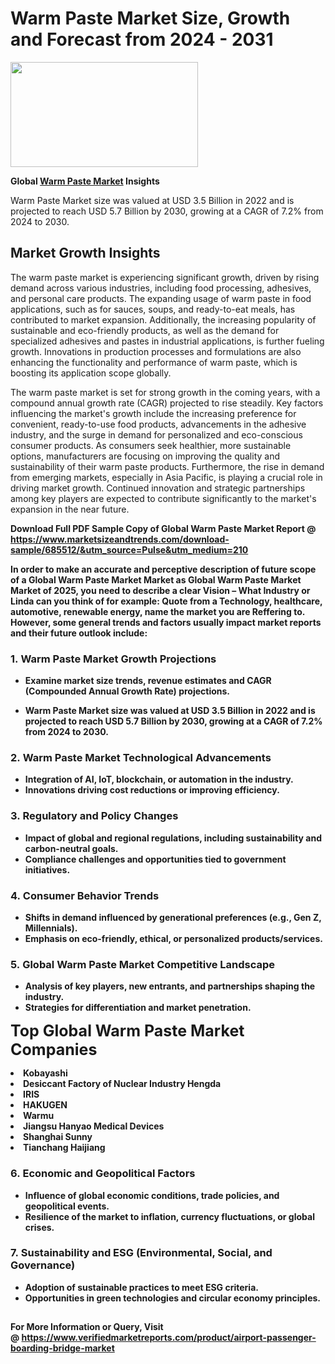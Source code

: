 <H1>Warm Paste Market Size, Growth and Forecast from 2024 - 2031</H1><img class="aligncenter size-medium wp-image-584254" src="https://thirdeyenews.in/wp-content/uploads/2024/09/Global-Market-Research-300x168.jpeg" alt="" width="300" height="168" /><p><strong>Global&nbsp;<a href="https://www.marketsizeandtrends.com/download-sample/685512/&amp;utm_source=Pulse&amp;utm_medium=210">Warm Paste Market</a> Insights</strong></p><p>Warm Paste Market size was valued at USD 3.5 Billion in 2022 and is projected to reach USD 5.7 Billion by 2030, growing at a CAGR of 7.2% from 2024 to 2030.</p><p><h2>Market Growth Insights</h2> <p>The warm paste market is experiencing significant growth, driven by rising demand across various industries, including food processing, adhesives, and personal care products. The expanding usage of warm paste in food applications, such as for sauces, soups, and ready-to-eat meals, has contributed to market expansion. Additionally, the increasing popularity of sustainable and eco-friendly products, as well as the demand for specialized adhesives and pastes in industrial applications, is further fueling growth. Innovations in production processes and formulations are also enhancing the functionality and performance of warm paste, which is boosting its application scope globally.</p> <p><strong></strong></p> <p>The warm paste market is set for strong growth in the coming years, with a compound annual growth rate (CAGR) projected to rise steadily. Key factors influencing the market's growth include the increasing preference for convenient, ready-to-use food products, advancements in the adhesive industry, and the surge in demand for personalized and eco-conscious consumer products. As consumers seek healthier, more sustainable options, manufacturers are focusing on improving the quality and sustainability of their warm paste products. Furthermore, the rise in demand from emerging markets, especially in Asia Pacific, is playing a crucial role in driving market growth. Continued innovation and strategic partnerships among key players are expected to contribute significantly to the market's expansion in the near future.</p> <p><strong></p><p><span class=""><strong>Download Full PDF Sample Copy of Global Warm Paste Market Report</strong> @ <a href="https://www.marketsizeandtrends.com/download-sample/685512/&amp;utm_source=Pulse&amp;utm_medium=210" target="_blank">https://www.marketsizeandtrends.com/download-sample/685512/&amp;utm_source=Pulse&amp;utm_medium=210</a></span></p><p>In order to make an accurate and perceptive description of future scope of a Global&nbsp;Warm Paste Market Market as Global&nbsp;Warm Paste Market Market of 2025, you need to describe a clear Vision &ndash; What Industry or Linda can you think of for example: Quote from a Technology, healthcare, automotive, renewable energy, name the market you are Reffering to. However, some general trends and factors usually impact market reports and their future outlook include:</p><h3>1.&nbsp;<strong>Warm Paste Market Growth Projections</strong></h3><ul><li>Examine market size trends, revenue estimates and CAGR (Compounded Annual Growth Rate) projections.</li><li><p>Warm Paste Market size was valued at USD 3.5 Billion in 2022 and is projected to reach USD 5.7 Billion by 2030, growing at a CAGR of 7.2% from 2024 to 2030.</p></li></ul><h3>2.&nbsp;<strong>Warm Paste Market Technological Advancements</strong></h3><ul><li>Integration of AI, IoT, blockchain, or automation in the industry.</li><li>Innovations driving cost reductions or improving efficiency.</li></ul><h3>3.&nbsp;<strong>Regulatory and Policy Changes</strong></h3><ul><li>Impact of global and regional regulations, including sustainability and carbon-neutral goals.</li><li>Compliance challenges and opportunities tied to government initiatives.</li></ul><h3>4.&nbsp;<strong>Consumer Behavior Trends</strong></h3><ul><li>Shifts in demand influenced by generational preferences (e.g., Gen Z, Millennials).</li><li>Emphasis on eco-friendly, ethical, or personalized products/services.</li></ul><h3>5.&nbsp;<strong>Global Warm Paste Market Competitive Landscape</strong></h3><ul><li>Analysis of key players, new entrants, and partnerships shaping the industry.</li><li>Strategies for differentiation and market penetration.</li></ul><p data-pm-slice="1 1 []"><span style="color: inherit; font-family: inherit; font-size: 25px;">Top Global Warm Paste Market Companies</span></p><div class="" data-test-id=""><p><li>Kobayashi</li><li> Desiccant Factory of Nuclear Industry Hengda</li><li> IRIS</li><li> HAKUGEN</li><li> Warmu</li><li> Jiangsu Hanyao Medical Devices</li><li> Shanghai Sunny</li><li> Tianchang Haijiang</li></p></div><h3>6.&nbsp;<strong>Economic and Geopolitical Factors</strong></h3><ul><li>Influence of global economic conditions, trade policies, and geopolitical events.</li><li>Resilience of the market to inflation, currency fluctuations, or global crises.</li></ul><h3>7.&nbsp;<strong>Sustainability and ESG (Environmental, Social, and Governance)</strong></h3><ul><li>Adoption of sustainable practices to meet ESG criteria.</li><li>Opportunities in green technologies and circular economy principles.</li></ul><h2><strong style="font-size: 14px;">For More Information or Query, Visit @&nbsp;</strong><a style="background-color: #ffffff; font-size: 14px;" href="https://www.marketsizeandtrends.com/report/warm-paste-market/" target="_blank">https://www.verifiedmarketreports.com/product/airport-passenger-boarding-bridge-market</a></h2>
